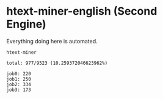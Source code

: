 # htext-miner-english (Second Engine)

Everything doing here is automated.

```
htext-miner

total: 977/9523 (10.259372046623962%)

job0: 220
job1: 250
job2: 334
job3: 173
```